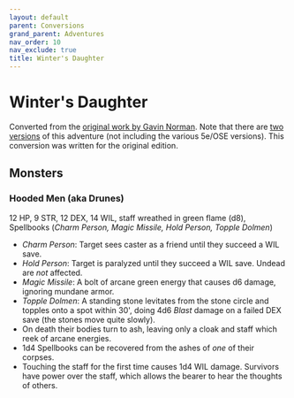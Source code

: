 ```yaml
---
layout: default
parent: Conversions
grand_parent: Adventures
nav_order: 10
nav_exclude: true
title: Winter's Daughter
---
```


# Winter's Daughter

Converted from the [original work by Gavin Norman](https://necroticgnome.com/products/dolmenwood-winters-daughter). Note that there are [two versions](https://necroticgnome.com/blogs/news/winters-daughter) of this adventure (not including the various 5e/OSE versions). This conversion was written for the original edition.


## Monsters
### Hooded Men (aka Drunes)
12 HP, 9 STR, 12 DEX, 14 WIL, staff wreathed in green flame (d8), Spellbooks (_Charm Person, Magic Missile, Hold Person, Topple Dolmen_)  
- _Charm Person_: Target sees caster as a friend until they succeed a WIL save.
- _Hold Person_: Target is paralyzed until they succeed a WIL save. Undead are _not_ affected.
- _Magic Missile_: A bolt of arcane green energy that causes d6 damage, ignoring mundane armor.
- _Topple Dolmen_: A standing stone levitates from the stone circle and topples onto a spot within 30', doing 4d6 _Blast_ damage on a failed DEX save (the stones move quite slowly).
- On death their bodies turn to ash, leaving only a cloak and staff which reek of arcane energies.
- 1d4 Spellbooks can be recovered from the ashes of _one_ of their corpses.
- Touching the staff for the first time causes 1d4 WIL damage. Survivors have power over the staff, which allows the bearer to hear the thoughts of others.
